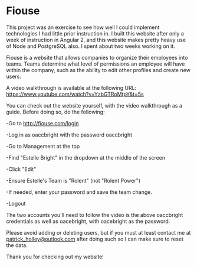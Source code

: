 # Fiouse

This project was an exercise to see how well I could implement technologies I had little prior instruction in. I built this website after only a week of instruction in Angular 2, and this website makes pretty heavy use of Node and PostgreSQL also. I spent about two weeks working on it.

Fiouse is a website that allows companies to organize their employees into teams. Teams determine what level of permissions an employee will have within the company, such as the ability to edit other profiles and create new users.

A video walkthrough is available at the following URL: https://www.youtube.com/watch?v=YzbGTRoMtpY&t=5s

You can check out the website yourself, with the video walkthrough as a guide. Before doing so, do the following:

-Go to http://fiouse.com/login

-Log in as oaccbright with the password oaccbright

-Go to Management at the top

-Find "Estelle Bright" in the dropdown at the middle of the screen

-Click "Edit"

-Ensure Estelle's Team is "Rolent" (not "Rolent Power")

-If needed, enter your password and save the team change.

-Logout

The two accounts you'll need to follow the video is the above oaccbright credentials as well as oacebright, with oacebright as the password.

Please avoid adding or deleting users, but if you must at least contact me at patrick_holley@outlook.com after doing such so I can make sure to reset the data.

Thank you for checking out my website!
